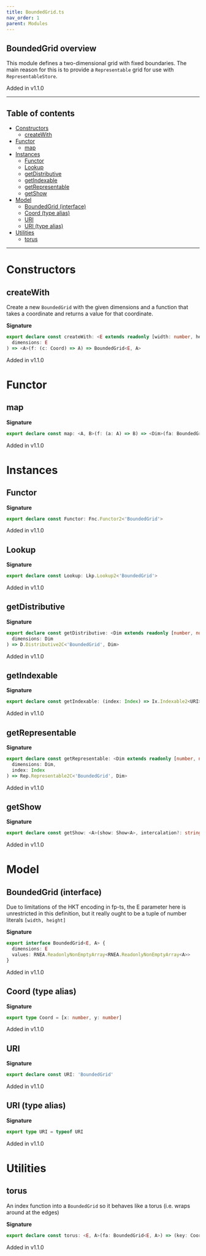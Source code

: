 ```yaml
---
title: BoundedGrid.ts
nav_order: 1
parent: Modules
---
```


## BoundedGrid overview

This module defines a two-dimensional grid with fixed boundaries. The main
reason for this is to provide a `Representable` grid for use with
`RepresentableStore`.

Added in v1.1.0

---

<h2 class="text-delta">Table of contents</h2>

- [Constructors](#constructors)
  - [createWith](#createwith)
- [Functor](#functor)
  - [map](#map)
- [Instances](#instances)
  - [Functor](#functor-1)
  - [Lookup](#lookup)
  - [getDistributive](#getdistributive)
  - [getIndexable](#getindexable)
  - [getRepresentable](#getrepresentable)
  - [getShow](#getshow)
- [Model](#model)
  - [BoundedGrid (interface)](#boundedgrid-interface)
  - [Coord (type alias)](#coord-type-alias)
  - [URI](#uri)
  - [URI (type alias)](#uri-type-alias)
- [Utilities](#utilities)
  - [torus](#torus)

---

# Constructors

## createWith

Create a new `BoundedGrid` with the given dimensions and a function that
takes a coordinate and returns a value for that coordinate.

**Signature**

```ts
export declare const createWith: <E extends readonly [width: number, height: number]>(
  dimensions: E
) => <A>(f: (c: Coord) => A) => BoundedGrid<E, A>
```

Added in v1.1.0

# Functor

## map

**Signature**

```ts
export declare const map: <A, B>(f: (a: A) => B) => <Dim>(fa: BoundedGrid<Dim, A>) => BoundedGrid<Dim, B>
```

Added in v1.1.0

# Instances

## Functor

**Signature**

```ts
export declare const Functor: Fnc.Functor2<'BoundedGrid'>
```

Added in v1.1.0

## Lookup

**Signature**

```ts
export declare const Lookup: Lkp.Lookup2<'BoundedGrid'>
```

Added in v1.1.0

## getDistributive

**Signature**

```ts
export declare const getDistributive: <Dim extends readonly [number, number]>(
  dimensions: Dim
) => D.Distributive2C<'BoundedGrid', Dim>
```

Added in v1.1.0

## getIndexable

**Signature**

```ts
export declare const getIndexable: (index: Index) => Ix.Indexable2<URI>
```

Added in v1.1.0

## getRepresentable

**Signature**

```ts
export declare const getRepresentable: <Dim extends readonly [number, number]>(
  dimensions: Dim,
  index: Index
) => Rep.Representable2C<'BoundedGrid', Dim>
```

Added in v1.1.0

## getShow

**Signature**

```ts
export declare const getShow: <A>(show: Show<A>, intercalation?: string | undefined) => Show<BoundedGrid<unknown, A>>
```

Added in v1.1.0

# Model

## BoundedGrid (interface)

Due to limitations of the HKT encoding in fp-ts, the E parameter here is
unrestricted in this definition, but it really ought to be a tuple of number
literals `[width, height]`

**Signature**

```ts
export interface BoundedGrid<E, A> {
  dimensions: E
  values: RNEA.ReadonlyNonEmptyArray<RNEA.ReadonlyNonEmptyArray<A>>
}
```

Added in v1.1.0

## Coord (type alias)

**Signature**

```ts
export type Coord = [x: number, y: number]
```

Added in v1.1.0

## URI

**Signature**

```ts
export declare const URI: 'BoundedGrid'
```

Added in v1.1.0

## URI (type alias)

**Signature**

```ts
export type URI = typeof URI
```

Added in v1.1.0

# Utilities

## torus

An index function into a `BoundedGrid` so it behaves like a torus (i.e. wraps
around at the edges)

**Signature**

```ts
export declare const torus: <E, A>(fa: BoundedGrid<E, A>) => (key: Coord) => A
```

Added in v1.1.0
